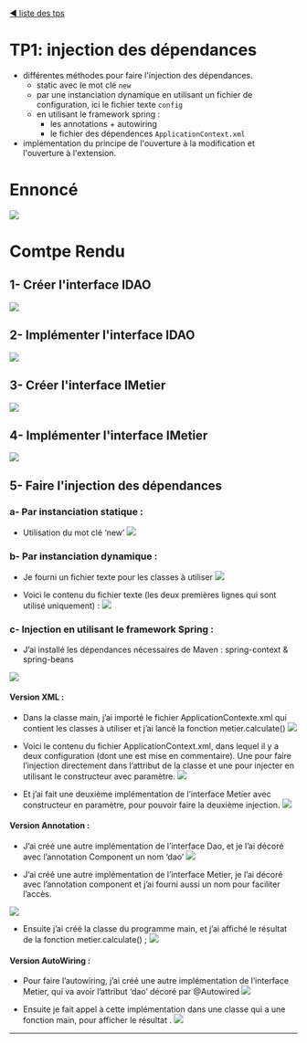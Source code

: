 [ :arrow_backward: liste des tps ](https://github.com/ubmagh/ayoub_maghdaoui-JEE "Go back")

# TP1: injection des dépendances

- différentes méthodes pour faire l'injection des dépendances.
  - static avec le mot clé `new`
  - par une instanciation dynamique en utilisant un fichier de configuration, ici le fichier texte `config`
  - en utilisant le framework spring :
    - les annotations + autowiring
    - le fichier des dépendences `ApplicationContext.xml` 
- implémentation du principe de l'ouverture à la modification et l'ouverture à l'extension.


# Ennoncé 


<img src="./imgs/ennoncé.png"  class="img" />




# Comtpe Rendu 

## 1- Créer l'interface IDAO

<img src="./imgs/img1.png"  class="img" />




## 2- Implémenter l'interface IDAO


<img src="./imgs/img2.png"  class="img" />




## 3- Créer l'interface IMetier 


<img src="./imgs/img3.png"  class="img" />




## 4- Implémenter l'interface IMetier 

<img src="./imgs/img4.png"  class="img" />





## 5- Faire l'injection des dépendances

### a- Par instanciation statique :


- Utilisation du mot clé ‘new’
  <img src="./imgs/img5.png"  class="img" />



### b- Par instanciation dynamique :


- Je fourni un fichier texte pour les classes à utiliser
  <img src="./imgs/img6.png"  class="img" />


- Voici le contenu du fichier texte (les deux premières lignes qui sont utilisé uniquement) :
  <img src="./imgs/img7.png"  class="img" />



### c- Injection en utilisant le framework Spring :


- J’ai installé les dépendances nécessaires de Maven : spring-context & spring-beans
<img src="./imgs/img8.png"  class="img" />





#### Version XML :


- Dans la classe main, j’ai importé le fichier ApplicationContexte.xml qui contient les classes à utiliser et j’ai lancé la fonction metier.calculate()
  <img src="./imgs/img9.png"  class="img" />



- Voici le contenu du fichier ApplicationContext.xml, dans lequel il y a deux configuration (dont une est mise en commentaire). Une pour faire l’injection directement dans l’attribut de la classe et une pour injecter en utilisant le constructeur avec paramètre.
  <img src="./imgs/img10.png"  class="img" />



- Et j’ai fait une deuxième implémentation de l’interface Metier avec constructeur en paramètre, pour pouvoir faire la deuxième injection.
  <img src="./imgs/img11.png"  class="img" />





#### Version Annotation :


- J’ai créé une autre implémentation de l’interface Dao, et je l’ai décoré avec l’annotation Component un nom  ‘dao’
  <img src="./imgs/img12.png"  class="img" />



- J’ai créé une autre implémentation de l’interface Metier, je l’ai décoré avec l’annotation component et j’ai fourni aussi un nom pour faciliter l’accès.
<img src="./imgs/img13.png"  class="img" />


- Ensuite j’ai créé la classe du programme main, et j’ai affiché le résultat de la fonction metier.calculate() ;
  <img src="./imgs/img14.png"  class="img" />




#### Version AutoWiring :


- Pour faire l’autowiring, j’ai créé une autre implémentation de l’interface Metier, qui va avoir l’attribut ‘dao’ décoré par @Autowired
  <img src="./imgs/img15.png"  class="img" />



- Ensuite je fait appel à cette implémentation dans une classe qui a une fonction main, pour afficher le résultat .
  <img src="./imgs/img16.png"  class="img" />

  
<hr>
